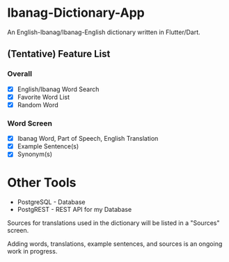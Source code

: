 # Ibanag-Dictionary-App
An English-Ibanag/Ibanag-English dictionary written in Flutter/Dart.

## (Tentative) Feature List
### Overall
- [x] English/Ibanag Word Search
- [x] Favorite Word List
- [x] Random Word
### Word Screen
- [x] Ibanag Word, Part of Speech, English Translation
- [x] Example Sentence(s)
- [x] Synonym(s)

# Other Tools
- PostgreSQL - Database
- PostgREST - REST API for my Database

Sources for translations used in the dictionary will be listed in a "Sources" screen.

Adding words, translations, example sentences, and sources is an ongoing work in progress.
